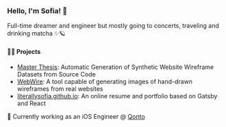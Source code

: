 ### Hello, I'm Sofia! 👋

Full-time dreamer and engineer but mostly going to concerts, traveling and drinking matcha ✨🪐

#### 👩‍💻 Projects

- [Master Thesis](https://hdl.handle.net/10216/128542): Automatic Generation of Synthetic Website Wireframe Datasets from Source Code
- [WebWire](https://github.com/literallysofia/webwire): A tool capable of generating images of hand-drawn wireframes from real websites
- [literallysofia.github.io](https://literallysofia.github.io): An online resume and portfolio based on Gatsby and React

📍 Currently working as an iOS Engineer @ [Qonto](https://qonto.com/en)

<!--
**literallysofia/literallysofia** is a ✨ _special_ ✨ repository because its `README.md` (this file) appears on your GitHub profile.

Here are some ideas to get you started:

- 🔭 I’m currently working on ...
- 🌱 I’m currently learning ...
- 👯 I’m looking to collaborate on ...
- 🤔 I’m looking for help with ...
- 💬 Ask me about ...
- 📫 How to reach me: ...
- 😄 Pronouns: ...
- ⚡ Fun fact: ...
-->
